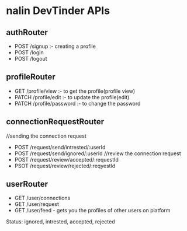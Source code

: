 # nalin DevTinder APIs

## authRouter
- POST /signup :- creating a profile
- POST /login
- POST /logout

## profileRouter
- GET /profile/view :- to get the profile(profile view)
- PATCH /profile/edit :- to update the profile(edit)
- PATCH /profile/password :- to change the password

## connectionRequestRouter
//sending the connection request
- POST  /request/send/intrested/:userId
- POST /request/send/ignored/:userId
//review the connection request
- POST /request/review/accepted/:requestId
- PSOT /request/review/rejected/:reqyestId

## userRouter
- GET /user/connections
- GET /user/request
- GET /user/feed - gets you the profiles of other users on platform

Status: ignored, intrested, accepted, rejected


